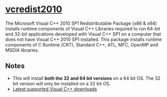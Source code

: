 ﻿# [vcredist2010](https://chocolatey.org/packages/vcredist2010)

The Microsoft Visual C++ 2010 SP1 Redistributable Package (x86 & x64) installs runtime components of Visual C++ Libraries required to run 64-bit and 32-bit applications developed with Visual C++ SP1 on a computer that does not have Visual C++ 2010 SP1 installed. This package installs runtime components of C Runtime (CRT), Standard C++, ATL, MFC, OpenMP and MSDIA libraries.

## Notes

- This will install **both the 32 and 64 bit versions** on a 64 bit OS. The 32 bit version will only be installed on a 32 bit OS.
- [Latest supported Visual C++ downloads](https://support.microsoft.com/en-us/help/2977003/the-latest-supported-visual-c-downloads)
